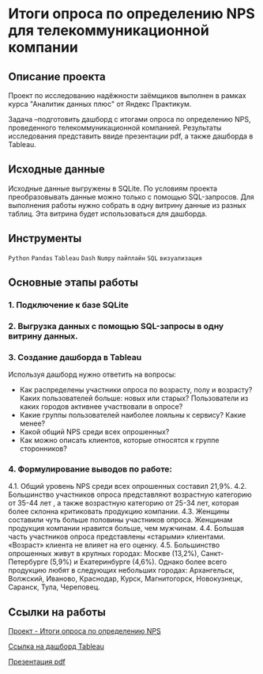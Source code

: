 # Итоги опроса по определению NPS для телекоммуникационной компании

## Описание проекта 
Проект по исследованию надёжности заёмщиков выполнен в рамках курса "Аналитик данных плюс" от Яндекс Практикум. 

Задача –подготовить дашборд с итогами опроса по определению NPS, проведенного телекоммуникационной компанией. Результаты исследования представить ввиде презентации pdf, а также дашборда в Tableau. 

## Исходные данные
Исходные данные выгружены в SQLite. По условиям проекта преобразовывать данные можно только с помощью SQL-запросов. Для выполнения работы нужно собрать в одну витрину данные из разных таблиц. Эта витрина будет использоваться для дашборда.

## Инструменты
```Python``` ```Pandas``` ```Tableau``` ```Dash``` ```Numpy``` ```пайплайн``` ```SQL``` ```визуализация```

## Основные этапы работы
### 1.	Подключение к базе SQLite 

### 2.	Выгрузка данных с помощью SQL-запросы в одну витрину данных.

### 3.	Создание дашборда в Tableau
Используя дашборд нужно ответить на вопросы:
- Как распределены участники опроса по возрасту, полу и возрасту? Каких пользователей больше: новых или старых? Пользователи из каких городов активнее участвовали в опросе?
- Какие группы пользователей наиболее лояльны к сервису? Какие менее?
- Какой общий NPS среди всех опрошенных?
- Как можно описать клиентов, которые относятся к группе cторонников?

### 4.	Формулирование выводов по работе:
4.1.	Общий уровень NPS среди всех опрошенных составил 21,9%.
4.2.	Большинство участников опроса представляют возрастную категорию от 35-44 лет , а также возрастную категорию от 25-34 лет, которая более склонна критиковать продукцию компании.
4.3.	Женщины составили чуть больше половины участников опроса. Женщинам продукция компании нравится больше, чем мужчинам.
4.4.	Большая часть участников опроса представлены «старыми» клиентами. «Возраст» клиента не влияет на его оценку.
4.5.	Большинство опрошенных живут в крупных городах: Москве (13,2%), Санкт-Петербурге (5,9%) и Екатеринбурге (4,6%). Однако более всего продукцию любят в следующих небольших городах: Архангельск, Волжский, Иваново, Краснодар, Курск, Магнитогорск, Новокузнецк, Саранск, Тула, Череповец.

## Ссылки на работы
[Проект - Итоги опроса по определению NPS](https://github.com/Veronikask/Yandex-Practikum/blob/d41358c9e1bd6dafc3a0f3d77c990fd232050de1/%D0%9F%D1%80%D0%BE%D0%B5%D0%BA%D1%82%207:%20%D0%98%D1%82%D0%BE%D0%B3%D0%B8%20%D0%BE%D0%BF%D1%80%D0%BE%D1%81%D0%B0%20%D0%BF%D0%BE%20%D0%BE%D0%BF%D1%80%D0%B5%D0%B4%D0%B5%D0%BB%D0%B5%D0%BD%D0%B8%D1%8E%20NPS/%D0%98%D1%82%D0%BE%D0%B3%D0%B8%20%D0%BE%D0%BF%D1%80%D0%BE%D1%81%D0%B0%20%D0%BF%D0%BE%20%D0%BE%D0%BF%D1%80%D0%B5%D0%B4%D0%B5%D0%BB%D0%B5%D0%BD%D0%B8%D1%8E%20NPS.md)

[Cсылка на дашборд Tableau](https://public.tableau.com/app/profile/veronika4924/viz/NPS_16450175105840/Dashboard2_NPS)

[Презентация pdf](https://github.com/Veronikask/Yandex-Practikum/blob/04fcdd8ce4c1ccf8b4ed163fa51fa64af6bc8037/%D0%9F%D1%80%D0%BE%D0%B5%D0%BA%D1%82%207:%20%D0%98%D1%82%D0%BE%D0%B3%D0%B8%20%D0%BE%D0%BF%D1%80%D0%BE%D1%81%D0%B0%20%D0%BF%D0%BE%20%D0%BE%D0%BF%D1%80%D0%B5%D0%B4%D0%B5%D0%BB%D0%B5%D0%BD%D0%B8%D1%8E%20NPS/%D0%98%D1%82%D0%BE%D0%B3%D0%B8%20%D0%BE%D0%BF%D1%80%D0%BE%D1%81%D0%B0%20%D0%BF%D0%BE%20%D0%BE%D0%BF%D1%80%D0%B5%D0%B4%D0%B5%D0%BB%D0%B5%D0%BD%D0%B8%D1%8E%20NPS.pdf)
